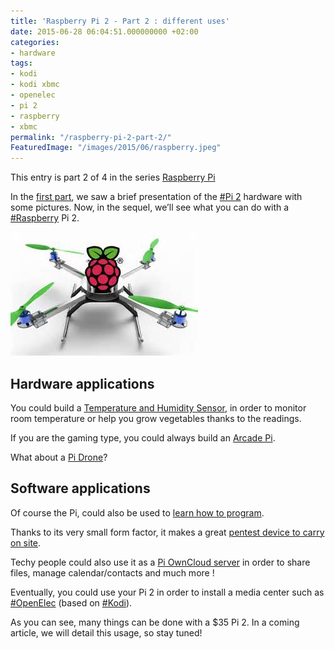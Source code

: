 ```yaml
---
title: 'Raspberry Pi 2 - Part 2 : different uses'
date: 2015-06-28 06:04:51.000000000 +02:00
categories:
- hardware
tags:
- kodi
- kodi xbmc
- openelec
- pi 2
- raspberry
- xbmc
permalink: "/raspberry-pi-2-part-2/"
FeaturedImage: "/images/2015/06/raspberry.jpeg"
---
```

This entry is part 2 of 4 in the series [Raspberry Pi](https://www.masoopy.com/series/raspberry-pi/ "Raspberry Pi")

In the [first part](https://www.masoopy.com/raspberry-pi-2-part-1/), we saw a brief presentation of the [#Pi 2](https://www.masoopy.com/tag/pi-2/) hardware with some pictures. Now, in the sequel, we’ll see what you can do with a [#Raspberry](https://www.masoopy.com/tag/raspberry/) Pi 2.

![[pi_copter](/images/2015/06/pi_copter-300x198.jpeg)](/images/2015/06/pi_copter.jpeg)

## Hardware applications

You could build a [Temperature and Humidity Sensor](http://www.instructables.com/id/Raspberry-Pi-Temperature-Humidity-Network-Monitor/?ALLSTEPS), in order to monitor room temperature or help you grow vegetables thanks to the readings.

If you are the gaming type, you could always build an [Arcade Pi](https://arcadepi.wordpress.com/).

What about a [Pi Drone](http://hackaday.com/2012/12/01/raspberry-pi-quadcopter/)?

## Software applications

Of course the Pi, could also be used to [learn how to program](http://elinux.org/Raspberry_Pi_Programming).

Thanks to its very small form factor, it makes a great [pentest device to carry on site](https://github.com/pwnieexpress/raspberry_pwn).

Techy people could also use it as a [Pi OwnCloud server](http://blog.petrockblock.com/2012/08/15/your-own-cloud-server-with-owncloud-on-the-raspberry-pi/) in order to share files, manage calendar/contacts and much more !

Eventually, you could use your Pi 2 in order to install a media center such as [#OpenElec](https://www.masoopy.com/tag/openelec/) (based on [#Kodi](https://www.masoopy.com/tag/kodi/)).

As you can see, many things can be done with a $35 Pi 2. In a coming article, we will detail this usage, so stay tuned!

